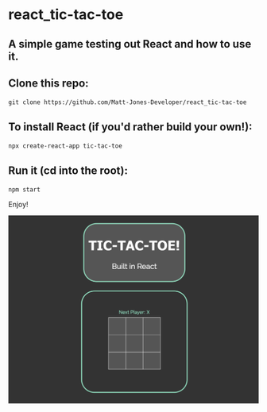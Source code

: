 # react_tic-tac-toe
## A simple game testing out React and how to use it.


## Clone this repo:
```
git clone https://github.com/Matt-Jones-Developer/react_tic-tac-toe
```

## To install React (if you'd rather build your own!):

```
npx create-react-app tic-tac-toe
```

## Run it (cd into the root):

```
npm start
```

Enjoy!

![alt text](./screenshot.png)
